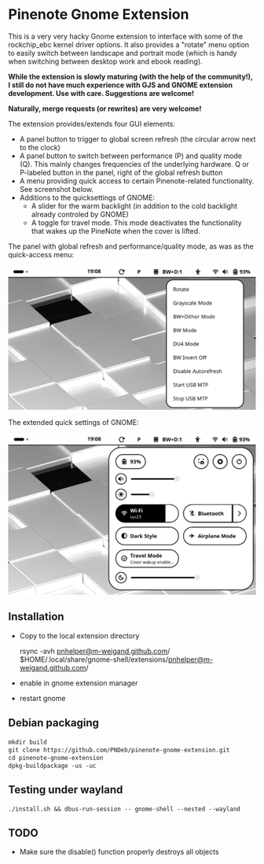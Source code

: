 # Pinenote Gnome Extension

This is a very very hacky Gnome extension to interface with some of the
rockchip_ebc kernel driver options. It also provides a "rotate" menu option to
easily switch between landscape and portrait mode (which is handy when
switching between desktop work and ebook reading).

**While the extension is slowly maturing (with the help of the community!), I
still do not have much experience with GJS and GNOME extension development. Use
with care. Suggestions are welcome!**

**Naturally, merge requests (or rewrites) are very welcome!**

The extension provides/extends four GUI elements:

* A panel button to trigger to global screen refresh (the circular arrow
  next to the clock)
* A panel button to switch between performance (P) and quality mode (Q).
  This mainly changes frequencies of the underlying hardware. Q or
  P-labeled button in the panel, right of the global refresh button
* A menu providing quick access to certain Pinenote-related functionality.
  See screenshot below.
* Additions to the quicksettings of GNOME:
	* A slider for the warm backlight (in addition to the cold backlight
	  already controled by GNOME)
	* A toggle for travel mode. This mode deactivates the functionality
	  that wakes up the PineNote when the cover is lifted.

The panel with global refresh and performance/quality mode, as was as the
quick-access menu:

![screenshot](screenshot_menu.png)

The extended quick settings of GNOME:

![screenshot](screenshot_quicksettings.png)


## Installation

* Copy to the local extension directory

	rsync -avh pnhelper@m-weigand.github.com/ $HOME/.local/share/gnome-shell/extensions/pnhelper@m-weigand.github.com/

* enable in gnome extension manager
* restart gnome

## Debian packaging

	mkdir build
	git clone https://github.com/PNDeb/pinenote-gnome-extension.git
	cd pinenote-gnome-extension
	dpkg-buildpackage -us -uc

## Testing under wayland

	./install.sh && dbus-run-session -- gnome-shell --nested --wayland


## TODO

* Make sure the disable() function properly destroys all objects
